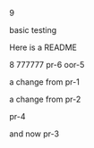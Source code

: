 9

basic testing

Here is a README

8
777777
pr-6
oor-5

a change from pr-1

a change from pr-2

pr-4

and now pr-3
